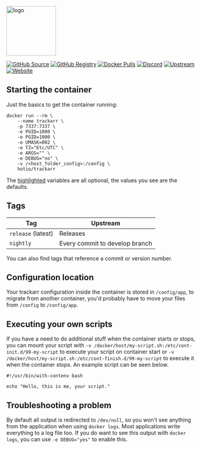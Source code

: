 [<img src="https://hotio.dev/img/trackarr.png" alt="logo" height="130" width="130">](https://gitlab.com/cloudb0x/trackarr)

[![GitHub Source](https://img.shields.io/badge/github-source-ffb64c?style=flat-square&logo=github&logoColor=white)](https://github.com/docker-hotio/docker-trackarr)
[![GitHub Registry](https://img.shields.io/badge/github-registry-ffb64c?style=flat-square&logo=github&logoColor=white)](https://github.com/users/hotio/packages/container/package/trackarr)
[![Docker Pulls](https://img.shields.io/docker/pulls/hotio/trackarr?color=ffb64c&style=flat-square&label=pulls&logo=docker&logoColor=white)](https://hub.docker.com/r/hotio/trackarr)
[![Discord](https://img.shields.io/discord/610068305893523457?style=flat-square&color=ffb64c&label=discord&logo=discord&logoColor=white)](https://hotio.dev/discord)
[![Upstream](https://img.shields.io/badge/upstream-project-ffb64c?style=flat-square)](https://gitlab.com/cloudb0x/trackarr)
[![Website](https://img.shields.io/badge/website-hotio.dev-ffb64c?style=flat-square)](https://hotio.dev/containers/trackarr)

## Starting the container

Just the basics to get the container running:

```shell hl_lines="4 5 6 7 8 9"
docker run --rm \
    --name trackarr \
    -p 7337:7337 \
    -e PUID=1000 \
    -e PGID=1000 \
    -e UMASK=002 \
    -e TZ="Etc/UTC" \
    -e ARGS="" \
    -e DEBUG="no" \
    -v /<host_folder_config>:/config \
    hotio/trackarr
```

The [highlighted](https://hotio.dev/containers/trackarr) variables are all optional, the values you see are the defaults.

## Tags

| Tag                | Upstream                       |
| -------------------|--------------------------------|
| `release` (latest) | Releases                       |
| `nightly`          | Every commit to develop branch |

You can also find tags that reference a commit or version number.

## Configuration location

Your trackarr configuration inside the container is stored in `/config/app`, to migrate from another container, you'd probably have to move your files from `/config` to `/config/app`.

## Executing your own scripts

If you have a need to do additional stuff when the container starts or stops, you can mount your script with `-v /docker/host/my-script.sh:/etc/cont-init.d/99-my-script` to execute your script on container start or `-v /docker/host/my-script.sh:/etc/cont-finish.d/99-my-script` to execute it when the container stops. An example script can be seen below.

```shell
#!/usr/bin/with-contenv bash

echo "Hello, this is me, your script."
```

## Troubleshooting a problem

By default all output is redirected to `/dev/null`, so you won't see anything from the application when using `docker logs`. Most applications write everything to a log file too. If you do want to see this output with `docker logs`, you can use `-e DEBUG="yes"` to enable this.
